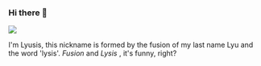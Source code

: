 ### Hi there 👋

![](https://github-readme-stats.vercel.app/api?username=Lyusis&theme=nord)

I'm Lyusis, this nickname is formed by the fusion of my last name Lyu and the word 'lysis'. *Fusion* and *Lysis* , it's funny, right?

